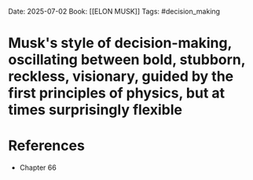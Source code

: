 Date: 2025-07-02
Book: [[ELON MUSK]]
Tags: #decision_making 
# Musk's style of decision-making, oscillating between bold, stubborn, reckless, visionary, guided by the first principles of physics, but at times surprisingly flexible


# References
- Chapter 66